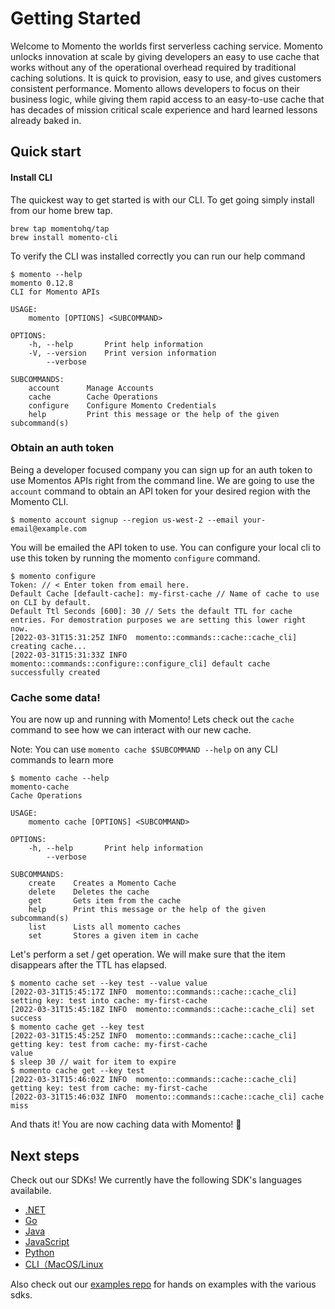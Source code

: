 # Getting Started

Welcome to Momento the worlds first serverless caching service. Momento unlocks innovation at scale by giving developers an easy to use cache that works without any of the operational overhead required by traditional caching solutions. It is quick to provision, easy to use, and gives customers consistent performance. Momento allows developers to focus on their business logic, while giving them rapid access to an easy-to-use cache that has decades of mission critical scale experience and hard learned lessons already baked in.


## Quick start

#### Install CLI
The quickest way to get started is with our CLI. To get going simply install from our home brew tap.

```
brew tap momentohq/tap
brew install momento-cli
```

To verify the CLI was installed correctly you can run our help command
```
$ momento --help
momento 0.12.8
CLI for Momento APIs

USAGE:
    momento [OPTIONS] <SUBCOMMAND>

OPTIONS:
    -h, --help       Print help information
    -V, --version    Print version information
        --verbose

SUBCOMMANDS:
    account      Manage Accounts
    cache        Cache Operations
    configure    Configure Momento Credentials
    help         Print this message or the help of the given subcommand(s)
```


### Obtain an auth token
Being a developer focused company you can sign up for an auth token to use Momentos APIs right from the command line. We are going to use the `account` command to obtain an API token for your desired region with the Momento CLI. 
```console
$ momento account signup --region us-west-2 --email your-email@example.com
```

You will be emailed the API token to use. You can configure your local cli to use this token by running the momento `configure` command.
```
$ momento configure
Token: // < Enter token from email here.
Default Cache [default-cache]: my-first-cache // Name of cache to use on CLI by default.
Default Ttl Seconds [600]: 30 // Sets the default TTL for cache entries. For demostration purposes we are setting this lower right now.
[2022-03-31T15:31:25Z INFO  momento::commands::cache::cache_cli] creating cache...
[2022-03-31T15:31:33Z INFO  momento::commands::configure::configure_cli] default cache successfully created
```

### Cache some data!

You are now up and running with Momento! Lets check out the `cache` command to see how we can interact with our new cache. 

Note: You can use `momento cache $SUBCOMMAND --help` on any CLI commands to learn more
```
$ momento cache --help
momento-cache
Cache Operations

USAGE:
    momento cache [OPTIONS] <SUBCOMMAND>

OPTIONS:
    -h, --help       Print help information
        --verbose

SUBCOMMANDS:
    create    Creates a Momento Cache
    delete    Deletes the cache
    get       Gets item from the cache
    help      Print this message or the help of the given subcommand(s)
    list      Lists all momento caches
    set       Stores a given item in cache
```

Let's perform a set / get operation. We will make sure that the item disappears after the TTL has elapsed.
```
$ momento cache set --key test --value value
[2022-03-31T15:45:17Z INFO  momento::commands::cache::cache_cli] setting key: test into cache: my-first-cache
[2022-03-31T15:45:18Z INFO  momento::commands::cache::cache_cli] set success
$ momento cache get --key test
[2022-03-31T15:45:25Z INFO  momento::commands::cache::cache_cli] getting key: test from cache: my-first-cache
value
$ sleep 30 // wait for item to expire
$ momento cache get --key test
[2022-03-31T15:46:02Z INFO  momento::commands::cache::cache_cli] getting key: test from cache: my-first-cache
[2022-03-31T15:46:03Z INFO  momento::commands::cache::cache_cli] cache miss
```

And thats it! You are now caching data with Momento! 🎉

## Next steps

Check out our SDKs! We currently have the following SDK's languages availabile. 

* [.NET](https://github.com/momentohq/client-sdk-examples/tree/main/dotnet)
* [Go](https://github.com/momentohq/client-sdk-examples/tree/main/golang)
* [Java](https://github.com/momentohq/client-sdk-examples/tree/main/java)
* [JavaScript](https://github.com/momentohq/client-sdk-examples/tree/main/javascript)
* [Python](https://github.com/momentohq/client-sdk-examples/tree/main/python)
* [CLI（MacOS/Linux](https://github.com/momentohq/momento-cli)

Also check out our [examples repo](https://github.com/momentohq/client-sdk-examples/) for hands on examples with the various sdks.